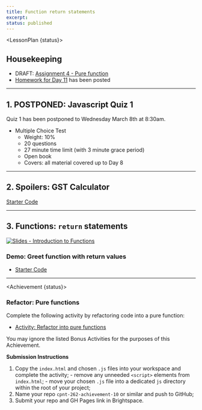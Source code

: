 ```yaml
---
title: Function return statements
excerpt: 
status: published
---
```

<script>
	import Homework from "$lib/components/Homework.svelte";
	import LessonPlan from "$lib/components/LessonPlan.svelte";
	import LabTime from "$lib/components/LabTime.svelte";
	import Achievement from "$lib/components/Achievement.svelte";
</script>


<LessonPlan {status}>

## Housekeeping
- DRAFT: [Assignment 4 - Pure function](/courses/cpnt-262/assessments/assignment-4)
- [Homework for Day 11](/courses/cpnt-262/day-11) has been posted

---

## 1. POSTPONED: Javascript Quiz 1
Quiz 1 has been postponed to Wednesday March 8th at 8:30am.
- Multiple Choice Test
    - Weight: 10%
    - 20 questions
    - 27 minute time limit (with 3 minute grace period)
    - Open book
    - Covers: all material covered up to Day 8
		
---

## 2. Spoilers: GST Calculator
[Starter Code](https://github.com/sait-wbdv/dailies-w23/tree/main/2023-02-23-functions/00-ach9-gst-starter)

---

## 3. Functions: `return` statements
[![Slides - Introduction to Functions](/images/slides/js-functions.png)](https://sait-wbdv.github.io/slides/w23/cpnt-262/js-functions.html)

### Demo: Greet function with return values
- [Starter Code]()

</LessonPlan>

---

<Achievement {status}>

### Refactor: Pure functions
Complete the following activity by refactoring code into a pure function: 
- [Activity: Refactor into pure functions](https://gist.github.com/acidtone/6b27ecd6f5cdb05e57f93a5f137dcb2f)

You may ignore the listed Bonus Activities for the purposes of this Achievement.

**Submission Instructions**
1. Copy the `index.html` and chosen `.js` files into your workspace and complete the activity;
		- remove any unneeded `<script>` elements from `index.html`;
		- move your chosen `.js` file into a dedicated `js` directory within the root of your project;
2. Name your repo `cpnt-262-achievement-10` or similar and push to GitHub;
3. Submit your repo and GH Pages link in Brightspace.

</Achievement>
